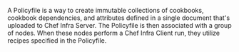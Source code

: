 A Policyfile is a way to create immutable collections of cookbooks, cookbook dependencies, and attributes defined in a single document that's uploaded to Chef Infra Server. The Policyfile is then associated with a group of nodes. When these nodes perform a Chef Infra Client run, they utilize recipes specified in the Policyfile.
